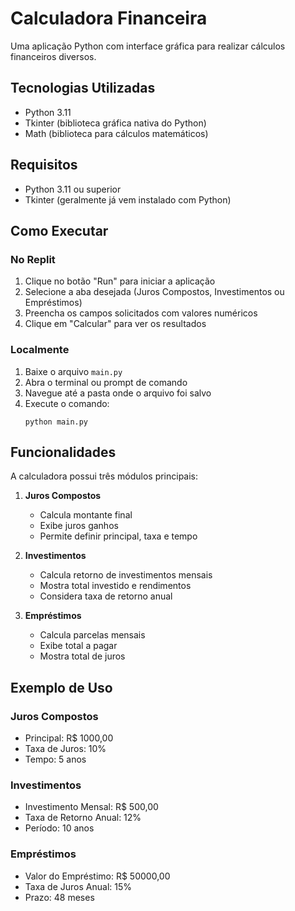 
# Calculadora Financeira

Uma aplicação Python com interface gráfica para realizar cálculos financeiros diversos.

## Tecnologias Utilizadas

- Python 3.11
- Tkinter (biblioteca gráfica nativa do Python)
- Math (biblioteca para cálculos matemáticos)

## Requisitos
- Python 3.11 ou superior
- Tkinter (geralmente já vem instalado com Python)

## Como Executar

### No Replit
1. Clique no botão "Run" para iniciar a aplicação
2. Selecione a aba desejada (Juros Compostos, Investimentos ou Empréstimos)
3. Preencha os campos solicitados com valores numéricos
4. Clique em "Calcular" para ver os resultados

### Localmente
1. Baixe o arquivo `main.py`
2. Abra o terminal ou prompt de comando
3. Navegue até a pasta onde o arquivo foi salvo
4. Execute o comando:
   ```
   python main.py
   ```

## Funcionalidades

A calculadora possui três módulos principais:

1. **Juros Compostos**
   - Calcula montante final
   - Exibe juros ganhos
   - Permite definir principal, taxa e tempo

2. **Investimentos**
   - Calcula retorno de investimentos mensais
   - Mostra total investido e rendimentos
   - Considera taxa de retorno anual

3. **Empréstimos**
   - Calcula parcelas mensais
   - Exibe total a pagar
   - Mostra total de juros

## Exemplo de Uso

### Juros Compostos
- Principal: R$ 1000,00
- Taxa de Juros: 10%
- Tempo: 5 anos

### Investimentos
- Investimento Mensal: R$ 500,00
- Taxa de Retorno Anual: 12%
- Período: 10 anos

### Empréstimos
- Valor do Empréstimo: R$ 50000,00
- Taxa de Juros Anual: 15%
- Prazo: 48 meses
